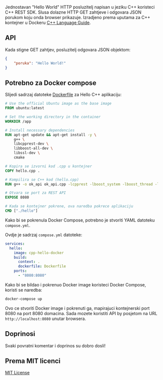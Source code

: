 Jednostavan "Hello World" HTTP posluzitelj napisan u jeziku C++ koristeci C++ REST SDK. Slusa dolazne HTTP GET zahtjeve i odgovara JSON porukom koju onda browser prikazuje. Izradjeno prema uputama za C++ kontejner u Dockeru [C++ Language Guide](https://docs.docker.com/language/cpp/).

## API

Kada stigne GET zahtjev, posluzitelj odgovara JSON objektom:

```json
{
    "poruka": "Hello World!"
}
```

## Potrebno za Docker compose

Slijedi sadrzaj datoteke [Dockerfile](Dockerfile) za Hello C++ aplikaciju:

```Dockerfile
# Use the official Ubuntu image as the base image
FROM ubuntu:latest

# Set the working directory in the container
WORKDIR /app

# Install necessary dependencies
RUN apt-get update && apt-get install -y \
    g++ \
    libcpprest-dev \
    libboost-all-dev \
    libssl-dev \
    cmake

# Kopira se izvorni kod .cpp u kontejner
COPY hello.cpp .

# Kompilira se C++ kod (hello.cpp)
RUN g++ -o ok_api ok_api.cpp -lcpprest -lboost_system -lboost_thread -lboost_chrono -lboost_random -lssl -lcrypto

# Otvara se port za REST API
EXPOSE 8080

# Kada se kontejner pokrene, ova naredba pokrece aplikaciju
CMD ["./hello"]
```

Kako bi se pokrenula Docker Compose, potrebno je stvoriti YAML datoteku `compose.yml`.

Ovdje je sadrzaj `compose.yml` datoteke:

```yaml
services:
  hello:
    image: cpp-hello-docker
    build:
      context: .
      dockerfile: Dockerfile
    ports:
      - "8080:8080"
```

Kako bi se bildao i pokrenuo Docker image koristeci Docker Compose, koristi se naredba:

```bash
docker-compose up
```

Ovo ce stvoriti Docker image i pokrenuti ga, mapirajuci kontejnerski port 8080 na port 8080 domacina. 
Sada mozete koristiti API by posjetom na URL `http://localhost:8080` unutar browsera.

## Doprinosi

Svaki povratni komentar i doprinos su dobro dosli!

## Prema MIT licenci

[MIT License](LICENSE)
